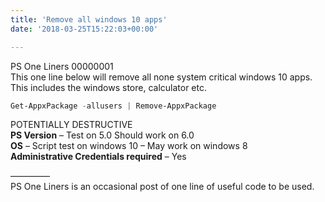 ```yaml
---
title: 'Remove all windows 10 apps'
date: '2018-03-25T15:22:03+00:00'

---
```

PS One Liners 00000001  
This one line below will remove all none system critical windows 10 apps.  
This includes the windows store, calculator etc.

```powershell
Get-AppxPackage -allusers | Remove-AppxPackage

```

POTENTIALLY DESTRUCTIVE  
**PS Version** – Test on 5.0 Should work on 6.0  
**OS** – Script test on windows 10 – May work on windows 8  
**Administrative Credentials required** – Yes

————–  
PS One Liners is an occasional post of one line of useful code to be used.  
